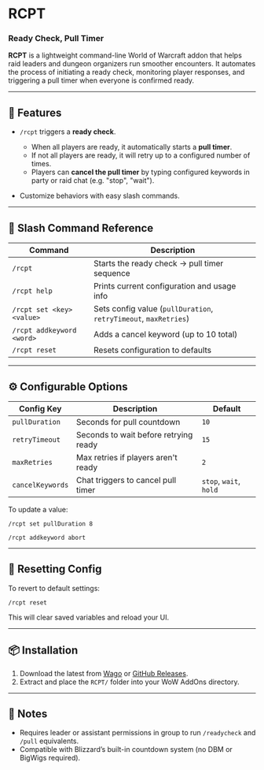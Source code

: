 # RCPT
### Ready Check, Pull Timer

**RCPT** is a lightweight command-line World of Warcraft addon that helps raid leaders and dungeon organizers run smoother encounters. It automates the process of initiating a ready check, monitoring player responses, and triggering a pull timer when everyone is confirmed ready.

---

## 🔧 Features

- `/rcpt` triggers a **ready check**.
  - When all players are ready, it automatically starts a **pull timer**.
  - If not all players are ready, it will retry up to a configured number of times.
  - Players can **cancel the pull timer** by typing configured keywords in party or raid chat (e.g. "stop", "wait").

- Customize behaviors with easy slash commands.

---

## 💬 Slash Command Reference

| Command                         | Description |
|----------------------------------|-------------|
| `/rcpt`                          | Starts the ready check → pull timer sequence |
| `/rcpt help`                     | Prints current configuration and usage info |
| `/rcpt set <key> <value>`       | Sets config value (`pullDuration`, `retryTimeout`, `maxRetries`) |
| `/rcpt addkeyword <word>`       | Adds a cancel keyword (up to 10 total) |
| `/rcpt reset`                   | Resets configuration to defaults |

---

## ⚙️ Configurable Options

| Config Key     | Description                             | Default |
|----------------|-----------------------------------------|---------|
| `pullDuration` | Seconds for pull countdown              | `10`    |
| `retryTimeout` | Seconds to wait before retrying ready   | `15`    |
| `maxRetries`   | Max retries if players aren't ready     | `2`     |
| `cancelKeywords` | Chat triggers to cancel pull timer    | `stop`, `wait`, `hold` |

To update a value:

`/rcpt set pullDuration 8`

`/rcpt addkeyword abort`

---

## 🔄 Resetting Config

To revert to default settings:

`/rcpt reset`

This will clear saved variables and reload your UI.

---

## 📦 Installation

1. Download the latest from [Wago](https://addons.wago.io/developers/projects/rcpt-addon) or [GitHub Releases](https://github.com/spencerneutron/RCPT-Addon/releases).
2. Extract and place the `RCPT/` folder into your WoW AddOns directory.

---

## 🧪 Notes

- Requires leader or assistant permissions in group to run `/readycheck` and `/pull` equivalents.
- Compatible with Blizzard’s built-in countdown system (no DBM or BigWigs required).

